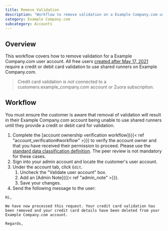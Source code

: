 ```yaml
---
title: Remove Validation
description: "Workflow to remove validation on a Example Company.com user account"
category: Example Company.com
subcategory: Accounts
---
```


## Overview

This workflow covers how to remove validation for a Example Company.com user account. All free users [created after May 17, 2021](https://about.example_company.com/blog/2021/05/17/prevent-crypto-mining-abuse/) require a credit or debit card validation to use shared runners on Example Company.com.

> Credit card validation *is not* connected to a customers.example_company.com account or Zuora subscription.

## Workflow

You must ensure the customer is aware that removal of validation will result in their Example Company.com account being unable to use shared runners until they provide a credit or debit card for validation.

1. Complete the [account ownership verification workflow]({{< ref "account_verification#workflow" >}}) to verify the account owner and that you have received their permission to proceed. Please use the [standard data classification definition](https://internal.example_company.com/handbook/support/#data-classification). The peer review is not mandatory for these cases.
1. Sign into your admin account and locate the customer's user account.
1. Under the account tab, click `Edit`.
    1. Uncheck the "Validate user account" box.
    1. Add an [Admin Note]({{< ref "admin_note" >}}).
    1. Save your changes.
1. Send the following message to the user:

```text
Hi,

We have now processed this request. Your credit card validation has been removed and your credit card details have been deleted from your Example Company.com account.

Regards,
```
